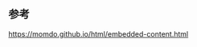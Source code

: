 ## 参考

<a href="https://momdo.github.io/html/embedded-content.html" target="_blank">https://momdo.github.io/html/embedded-content.html</a>

